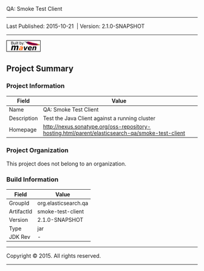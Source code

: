 QA: Smoke Test Client

------------------------------------------------------------------------

<span id="publishDate">Last Published: 2015-10-21</span>  | <span id="projectVersion">Version: 2.1.0-SNAPSHOT</span>

------------------------------------------------------------------------

[![Built by Maven](./images/logos/maven-feather.png)](http://maven.apache.org/ "Built by Maven")

Project Summary
---------------

### Project Information

| Field       | Value                                                                                             |
|-------------|---------------------------------------------------------------------------------------------------|
| Name        | QA: Smoke Test Client                                                                             |
| Description | Test the Java Client against a running cluster                                                    |
| Homepage    | <http://nexus.sonatype.org/oss-repository-hosting.html/parent/elasticsearch-qa/smoke-test-client> |

### Project Organization

This project does not belong to an organization.

### Build Information

| Field      | Value                |
|------------|----------------------|
| GroupId    | org.elasticsearch.qa |
| ArtifactId | smoke-test-client    |
| Version    | 2.1.0-SNAPSHOT       |
| Type       | jar                  |
| JDK Rev    | -                    |

------------------------------------------------------------------------

Copyright © 2015. All rights reserved.

------------------------------------------------------------------------


